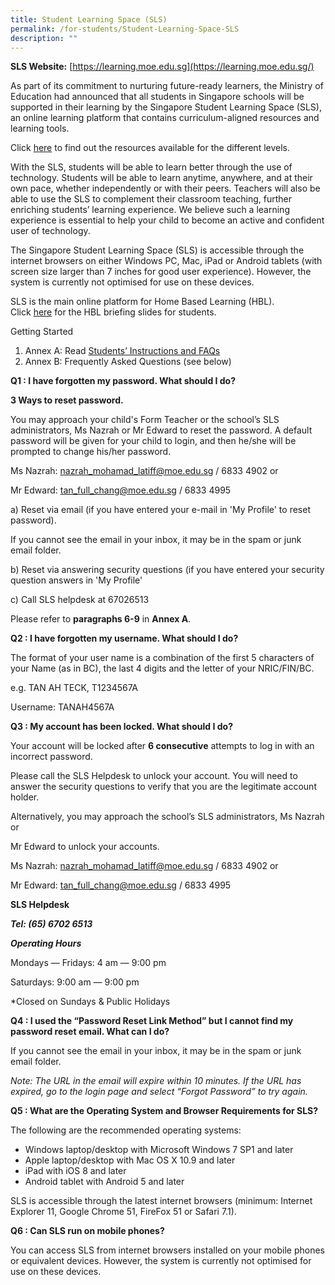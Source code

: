 ```yaml
---
title: Student Learning Space (SLS)
permalink: /for-students/Student-Learning-Space-SLS
description: ""
---
```

**SLS Website:** [https://learning.moe.edu.sg](https://learning.moe.edu.sg/)

  

As part of its commitment to nurturing future-ready learners, the Ministry of Education had announced that all students in Singapore schools will be supported in their learning by the Singapore Student Learning Space (SLS), an online learning platform that contains curriculum-aligned resources and learning tools.

  

Click [here](https://northviewpri.moe.edu.sg/qql/slot/u179/2021/Useful%20Links/For%20Students/SLS/List%20of%20Pri%20SLS%20Resources%20Consolidated%2025%20Jun.xlsx) to find out the resources available for the different levels.

  

With the SLS, students will be able to learn better through the use of technology. Students will be able to learn anytime, anywhere, and at their own pace, whether independently or with their peers. Teachers will also be able to use the SLS to complement their classroom teaching, further enriching students’ learning experience. We believe such a learning experience is essential to help your child to become an active and confident user of technology.

  

The Singapore Student Learning Space (SLS) is accessible through the internet browsers on either Windows PC, Mac, iPad or Android tablets (with screen size larger than 7 inches for good user experience). However, the system is currently not optimised for use on these devices.

  

SLS is the main online platform for Home Based Learning (HBL). Click [here](https://northviewpri.moe.edu.sg/qql/slot/u179/2021/Useful%20Links/For%20Students/SLS/HBL%20briefing%20slides%20for%20students.pdf) for the HBL briefing slides for students.

  

Getting Started

  

1.  Annex A: Read [Students’ Instructions and FAQs](https://westspringsec.moe.edu.sg/wp-content/uploads/2018/03/Students-Instructions-and-FAQs-updated-15-March-2018.pdf)
2.  Annex B: Frequently Asked Questions (see below)

  

  

**Q1 : I have forgotten my password. What should I do?**

  

**3 Ways to reset password.**

  

You may approach your child's Form Teacher or the school’s SLS administrators, Ms Nazrah or Mr Edward to reset the password. A default password will be given for your child to login, and then he/she will be prompted to change his/her password.

  

Ms Nazrah: [nazrah\_mohamad\_latiff@moe.edu.sg](mailto:nazrah_mohamad_latiff@moe.edu.sg) / 6833 4902 or

  

Mr Edward: [tan\_full\_chang@moe.edu.sg](mailto:tan_full_chang@moe.edu.sg) / 6833 4995

  

  

a) Reset via email (if you have entered your e-mail in 'My Profile' to reset password).

  

If you cannot see the email in your inbox, it may be in the spam or junk email folder.

  

b) Reset via answering security questions (if you have entered your security question answers in 'My Profile'

  

c) Call SLS helpdesk at 67026513

  

Please refer to **paragraphs 6-9** in **Annex A**.

  

  

**Q2 : I have forgotten my username. What should I do?**

  

The format of your user name is a combination of the first 5 characters of your Name (as in BC), the last 4 digits and the letter of your NRIC/FIN/BC.

  

e.g. TAN AH TECK, T1234567A

  

Username: TANAH4567A

  

  

**Q3 : My account has been locked. What should I do?**

  

Your account will be locked after **6 consecutive** attempts to log in with an incorrect password.

  

Please call the SLS Helpdesk to unlock your account. You will need to answer the security questions to verify that you are the legitimate account holder.

  

Alternatively, you may approach the school’s SLS administrators, Ms Nazrah or

  

Mr Edward to unlock your accounts.

  

Ms Nazrah: [nazrah\_mohamad\_latiff@moe.edu.sg](mailto:nazrah_mohamad_latiff@moe.edu.sg) / 6833 4902 or

  

Mr Edward: [tan\_full\_chang@moe.edu.sg](mailto:tan_full_chang@moe.edu.sg) / 6833 4995

  

  

**SLS Helpdesk**

**_Tel: (65) 6702 6513_**

**_Operating Hours_**

Mondays ― Fridays: 4 am ― 9:00 pm

Saturdays: 9:00 am ― 9:00 pm

\*Closed on Sundays & Public Holidays

  

  

**Q4 : I used the “Password Reset Link Method” but I cannot find my password reset email. What can I do?**

  

If you cannot see the email in your inbox, it may be in the spam or junk email folder.

  

_Note: The URL in the email will expire within 10 minutes. If the URL has expired, go to the login page and select “Forgot Password” to try again._

  

  

**Q5 : What are the Operating System and Browser Requirements for SLS?**

  

The following are the recommended operating systems:

  

*   Windows laptop/desktop with Microsoft Windows 7 SP1 and later
*   Apple laptop/desktop with Mac OS X 10.9 and later
*   iPad with iOS 8 and later
*   Android tablet with Android 5 and later

  

SLS is accessible through the latest internet browsers (minimum: Internet Explorer 11, Google Chrome 51, FireFox 51 or Safari 7.1).

  

  

**Q6 : Can SLS run on mobile phones?**

  

You can access SLS from internet browsers installed on your mobile phones or equivalent devices. However, the system is currently not optimised for use on these devices.